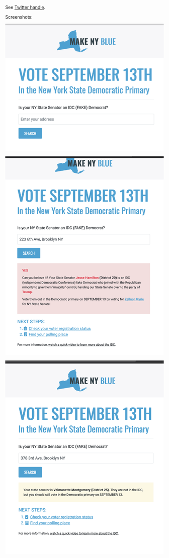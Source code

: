 See [Twitter handle](https://twitter.com/makenyblue).

Screenshots:

![](screenshots/intro-desktop.png)

![](screenshots/yes-desktop.png)

![](screenshots/no-desktop.png)
